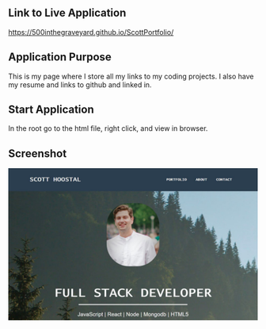 
## Link to Live Application
https://500inthegraveyard.github.io/ScottPortfolio/


## Application Purpose
This is my page where I store all my links to my coding projects. I also have my resume and links to github and linked in.

## Start Application
In the root go to the html file, right click, and view in browser.


## Screenshot
![Alt text](./assets/img/ScreenshotPortfolio.JPG "screenshot")
